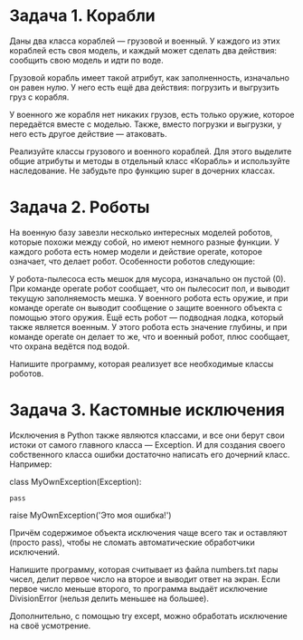 # Задача 1. Корабли

Даны два класса кораблей — грузовой и военный. У каждого из этих кораблей есть своя модель, и каждый может сделать два действия: сообщить свою модель и идти по воде. 

Грузовой корабль имеет такой атрибут, как заполненность, изначально он равен нулю. У него есть ещё два действия: погрузить и выгрузить груз с корабля. 

У военного же корабля нет никаких грузов, есть только оружие, которое передаётся вместе с моделью. Также, вместо погрузки и выгрузки, у него есть другое действие — атаковать.

Реализуйте классы грузового и военного кораблей. Для этого выделите общие атрибуты и методы в отдельный класс «Корабль» и используйте наследование. Не забудьте про функцию super в дочерних классах.



# Задача 2. Роботы

На военную базу завезли несколько интересных моделей роботов, которые похожи между собой, но имеют немного разные функции. У каждого робота есть номер модели и действие operate, которое означает, что делает робот. Особенности роботов следующие:

У робота-пылесоса есть мешок для мусора, изначально он пустой (0). При команде operate робот сообщает, что он пылесосит пол, и выводит текущую заполняемость мешка.
У военного робота есть оружие, и при команде operate он выводит сообщение о защите военного объекта с помощью этого оружия.
Ещё есть робот — подводная лодка, который также является военным. У этого робота есть значение глубины, и при команде operate он делает то же, что и военный робот, плюс сообщает, что охрана ведётся под водой.

Напишите программу, которая реализует все необходимые классы роботов.



# Задача 3. Кастомные исключения

Исключения в Python также являются классами, и все они берут свои истоки от самого главного класса — Exception. И для создания своего собственного класса ошибки достаточно написать его дочерний класс. Например:

class MyOwnException(Exception):

    pass

 

raise MyOwnException('Это моя ошибка!')

 

Причём содержимое объекта исключения чаще всего так и оставляют (просто pass), чтобы не сломать автоматические обработчики исключений.

Напишите программу, которая считывает из файла numbers.txt пары чисел, делит первое число на второе и выводит ответ на экран. Если первое число меньше второго, то программа выдаёт исключение DivisionError (нельзя делить меньшее на большее). 

Дополнительно, с помощью try except, можно обработать исключение на своё усмотрение.